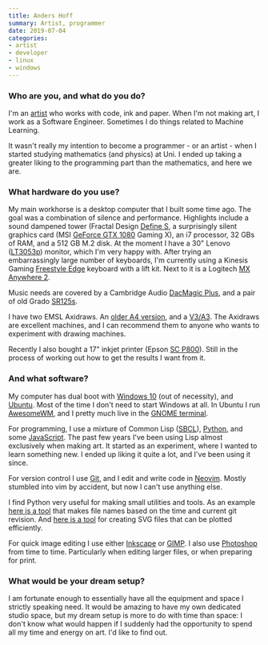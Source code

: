 ```yaml
---
title: Anders Hoff
summary: Artist, programmer
date: 2019-07-04
categories:
- artist 
- developer
- linux
- windows
---
```


### Who are you, and what do you do?

I'm an [artist](https://inconvergent.net/ "Anders' website.") who works with code, ink and paper. When I'm not making art, I work as a Software Engineer. Sometimes I do things related to Machine Learning.

It wasn't really my intention to become a programmer - or an artist - when I started studying mathematics (and physics) at Uni. I ended up taking a greater liking to the programming part than the mathematics, and here we are.

### What hardware do you use?

My main workhorse is a desktop computer that I built some time ago. The goal was a combination of silence and performance. Highlights include a sound dampened tower (Fractal Design [Define S][define-s], a surprisingly silent graphics card (MSI [GeForce GTX 1080][geforce-gtx-1080] Gaming X), an i7 processor, 32 GBs of RAM, and a 512 GB M.2 disk. At the moment I have a 30" Lenovo ([LT3053p][thinkvision-lt3053p]) monitor, which I'm very happy with. After trying an embarrassingly large number of keyboards, I'm currently using a Kinesis Gaming [Freestyle Edge][freestyle-edge] keyboard with a lift kit. Next to it is a Logitech [MX Anywhere 2][mx-anywhere-2].

Music needs are covered by a Cambridge Audio [DacMagic Plus][dacmagic-plus], and a pair of old Grado [SR125s][sr125e].

I have two EMSL Axidraws. An [older A4 version][axidraw-v3], and a [V3/A3][axidraw-v3-a3]. The Axidraws are excellent machines, and I can recommend them to anyone who wants to experiment with drawing machines.

Recently I also bought a 17" inkjet printer (Epson [SC P800][surecolor-p800]). Still in the process of working out how to get the results I want from it.

### And what software?

My computer has dual boot with [Windows 10][windows-10] (out of necessity), and [Ubuntu][]. Most of the time I don't need to start Windows at all. In Ubuntu I run [AwesomeWM][awesome], and I pretty much live in the [GNOME terminal][gnome-terminal].

For programming, I use a mixture of Common Lisp ([SBCL][]), [Python][], and some [JavaScript][]. The past few years I've been using Lisp almost exclusively when making art. It started as an experiment, where I wanted to learn something new. I ended up liking it quite a lot, and I've been using it since.

For version control I use [Git][], and I edit and write code in [Neovim][]. Mostly stumbled into vim by accident, but now I can't use anything else.

I find Python very useful for making small utilities and tools. As an example [here is a tool](https://github.com/inconvergent/fn "Anders' filename tool on GitHub.") that makes file names based on the time and current git revision. And [here is a tool](https://github.com/inconvergent/svgsort "Anders' tool on GitHub for creating plottable SVG files.") for creating SVG files that can be plotted efficiently.

For quick image editing I use either [Inkscape][] or [GIMP][]. I also use [Photoshop][] from time to time. Particularly when editing larger files, or when preparing for print.

### What would be your dream setup?

I am fortunate enough to essentially have all the equipment and space I strictly speaking need. It would be amazing to have my own dedicated studio space, but my dream setup is more to do with time than space: I don't know what would happen if I suddenly had the opportunity to spend all my time and energy on art. I'd like to find out.

[awesome]: https://awesomewm.org/ "A window manager for X."
[axidraw-v3-a3]: https://shop.evilmadscientist.com/890 "A pen plotter."
[axidraw-v3]: https://shop.evilmadscientist.com/productsmenu/846 "A pen plotter."
[dacmagic-plus]: https://www.cambridgeaudio.com/en/products/hifi-and-home-cinema/dacmagic-plus "A preamp."
[define-s]: https://www.fractal-design.com/home/product/cases/define-series/define-s "A computer tower case."
[freestyle-edge]: https://gaming.kinesis-ergo.com/edge/ "A split gaming keyboard."
[geforce-gtx-1080]: https://www.nvidia.com/en-us/geforce/products/10series/geforce-gtx-1080/ "A graphics card."
[gimp]: https://www.gimp.org/ "An open-source image editor."
[git]: https://git-scm.com/ "A version control system."
[gnome-terminal]: https://en.wikipedia.org/wiki/GNOME_Terminal "A terminal application."
[inkscape]: https://inkscape.org/en/ "An open-source vector graphics program."
[javascript]: https://en.wikipedia.org/wiki/JavaScript "An interpreted scripting language."
[mx-anywhere-2]: https://support.logi.com/hc/en-us/articles/360024150034 "A mouse."
[neovim]: https://neovim.io/ "A refactored vim."
[photoshop]: https://www.adobe.com/products/photoshop.html "A bitmap image editor."
[python]: https://www.python.org/ "An interpreted scripting language."
[sbcl]: http://www.sbcl.org/ "A Common Lisp compiler."
[sr125e]: https://gradolabs.com/headphones/prestige-series/item/3-sr125e "Over the ear headphones."
[surecolor-p800]: https://epson.com/For-Work/Printers/Large-Format/Epson-SureColor-P800-Printer/p/SCP800SE "A printer."
[thinkvision-lt3053p]: https://support.lenovo.com/au/en/solutions/pd026581 "A 30 inch LCD monitor."
[ubuntu]: https://www.ubuntu.com/ "A Unix distribution."
[windows-10]: https://en.wikipedia.org/wiki/Windows_10 "An operating system."
